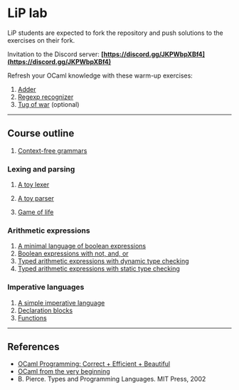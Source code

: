 # LiP lab

LiP students are expected to fork the repository and push solutions to the exercises on their fork.

Invitation to the Discord server: **[https://discord.gg/JKPWbpXBf4](https://discord.gg/JKPWbpXBf4)**

Refresh your OCaml knowledge with these warm-up exercises:


1. [Adder](basics/adder)
1. [Regexp recognizer](basics/recognizer)
1. [Tug of war](basics/tugofwar) (optional) 

---

## Course outline

1. [Context-free grammars](contextfree)

### Lexing and parsing

1. [A toy lexer](toylexer)
1. [A toy parser](toyparser)

1. [Game of life](life)

### Arithmetic expressions

1. [A minimal language of boolean expressions](expr/boolexpr)
1. [Boolean expressions with not, and, or](expr/andboolexpr)
1. [Typed arithmetic expressions with dynamic type checking](expr/arithexpr)
1. [Typed arithmetic expressions with static type checking](expr/sarithexpr)

### Imperative languages

1. [A simple imperative language](imp/while)
1. [Declaration blocks](imp/blocks)
1. [Functions](imp/fun)

---

## References

- [OCaml Programming: Correct + Efficient + Beautiful](https://cs3110.github.io/textbook/cover.html)
- [OCaml from the very beginning](http://ocaml-book.com/)
- B. Pierce. Types and Programming Languages. MIT Press, 2002
